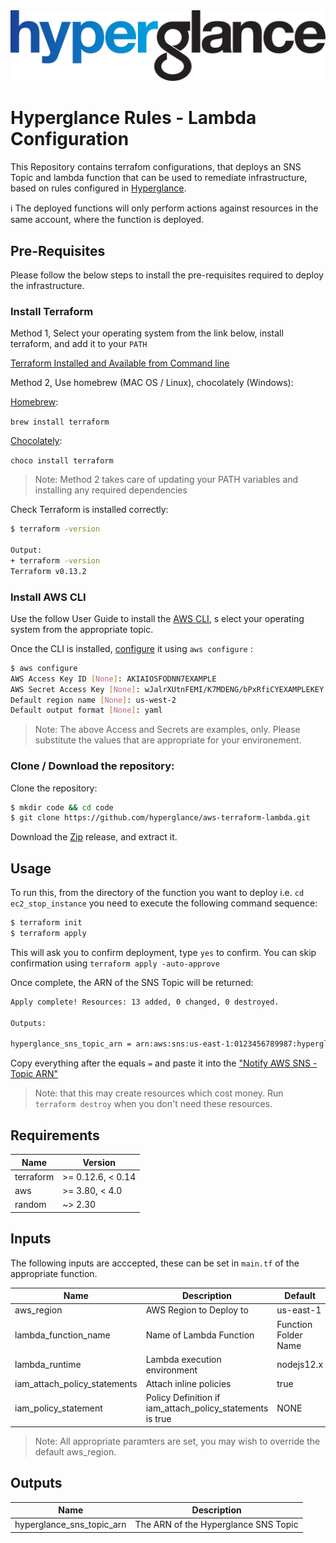 <img src="https://github.com/hyperglance/aws-rule-automations/blob/master/files/b5dfbb6c-75c8-493b-8c5d-d68b3272cf0f.png" alt="Hyperglance Logo" />

# Hyperglance Rules - Lambda Configuration

This Repository contains terrafom configurations, that deploys an SNS Topic and lambda function that can be used to remediate infrastructure, based on rules configured in [Hyperglance](https://support.hyperglance.com/knowledge/rules-dashboard-view).

:information_source: The deployed functions will only perform actions against resources in the same account, where the function is deployed.

## Pre-Requisites

Please follow the below steps to install the pre-requisites required to deploy the infrastructure.

### Install Terraform

Method 1, Select your operating system from the link below, install terraform, and add it to your `PATH`

[Terraform Installed and Available from Command line](https://www.terraform.io/downloads.html)

Method 2, Use homebrew (MAC OS / Linux), chocolately (Windows):

[Homebrew](https://brew.sh/):

`brew install terraform`

[Chocolately](https://chocolatey.org/):

`choco install terraform`

> Note: Method 2 takes care of updating your PATH variables and installing any required dependencies

Check Terraform is installed correctly:

```bash
$ terraform -version

Output:
+ terraform -version
Terraform v0.13.2
```

### Install AWS CLI

Use the follow User Guide to install the [AWS CLI](https://docs.aws.amazon.com/cli/latest/userguide/install-cliv2.html), s elect your operating system from the appropriate topic.

Once the CLI is installed, [configure](https://docs.aws.amazon.com/cli/latest/userguide/cli-configure-quickstart.html) it using `aws configure` :

```bash
$ aws configure
AWS Access Key ID [None]: AKIAIOSFODNN7EXAMPLE
AWS Secret Access Key [None]: wJalrXUtnFEMI/K7MDENG/bPxRfiCYEXAMPLEKEY
Default region name [None]: us-west-2
Default output format [None]: yaml
```

> Note: The above Access and Secrets are examples, only. Please substitute the values that are appropriate for your environement.

### Clone / Download the repository:

Clone the repository:

```bash
$ mkdir code && cd code
$ git clone https://github.com/hyperglance/aws-terraform-lambda.git
```

Download the [Zip](https://github.com/hyperglance/aws-rule-automations/archive/v1.0.zip) release, and extract it.

## Usage

To run this, from the directory of the function you want to deploy i.e. `cd ec2_stop_instance` you need to execute the following command sequence:

```bash
$ terraform init
$ terraform apply
```

This will ask you to confirm deployment, type `yes` to confirm. You can skip confirmation using `terraform apply -auto-approve`

Once complete, the ARN of the SNS Topic will be returned:

```bash
Apply complete! Resources: 13 added, 0 changed, 0 destroyed.

Outputs:

hyperglance_sns_topic_arn = arn:aws:sns:us-east-1:0123456789987:hyperglance_ec2_tag_instance20201013101838932900000001
```
Copy everything after the equals `=` and paste it into the ["Notify AWS SNS - Topic ARN"](https://support.hyperglance.com/knowledge/rules-dashboard-view)

>Note: that this may create resources which cost money. Run `terraform destroy` when you don't need these resources.

## Requirements

| Name | Version |
|------|---------|
| terraform | >= 0.12.6, < 0.14 |
| aws | >= 3.80, < 4.0 |
| random | ~> 2.30 |

## Inputs

The following inputs are acccepted, these can be set in `main.tf` of the appropriate function.

| Name | Description | Default | Mandatory |
|------|-------------|---------|-----------|
| aws_region | AWS Region to Deploy to | us-east-1 | Y |
| lambda_function_name | Name of Lambda Function | Function Folder Name | Y |
| lambda_runtime | Lambda execution environment | nodejs12.x | Y |
| iam_attach_policy_statements | Attach inline policies | true | N |
| iam_policy_statement | Policy Definition if iam_attach_policy_statements is true | NONE | N |

>Note: All appropriate paramters are set, you may wish to override the default aws_region.

## Outputs

| Name | Description |
|------|-------------|
| hyperglance_sns_topic_arn | The ARN of the Hyperglance SNS Topic |